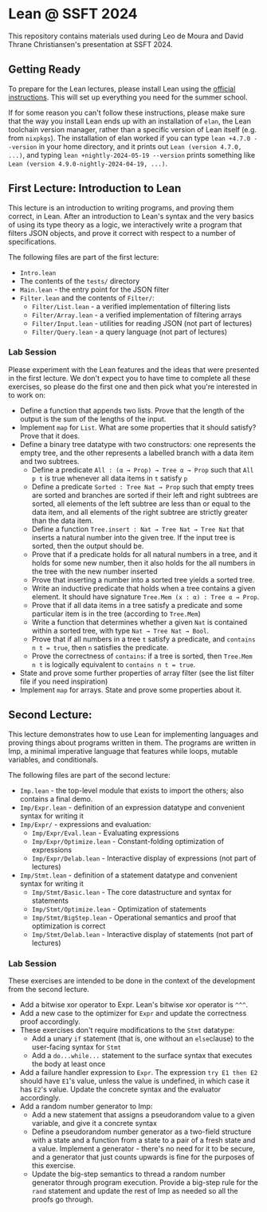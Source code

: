 # Lean @ SSFT 2024

This repository contains materials used during Leo de Moura and David
Thrane Christiansen's presentation at SSFT 2024.

## Getting Ready

To prepare for the Lean lectures, please install Lean using the
[official instructions](https://lean-lang.org/lean4/doc/quickstart.html).
This will set up everything you need for the summer school.

If for some reason you can't follow these instructions, please make
sure that the way you install Lean ends up with an installation of
`elan`, the Lean toolchain version manager, rather than a specific
version of Lean itself (e.g. from `nixpkgs`). The installation of elan
worked if you can type `lean +4.7.0 --version` in your home directory,
and it prints out `Lean (version 4.7.0, ...)`, and typing
`lean +nightly-2024-05-19 --version` prints something like
`Lean (version 4.9.0-nightly-2024-04-19, ...)`.

## First Lecture: Introduction to Lean

This lecture is an introduction to writing programs, and proving them
correct, in Lean. After an introduction to Lean's syntax and the very
basics of using its type theory as a logic, we interactively write a
program that filters JSON objects, and prove it correct with respect
to a number of specifications.

The following files are part of the first lecture:

 * `Intro.lean`
 * The contents of the `tests/` directory
 * `Main.lean` - the entry point for the JSON filter
 * `Filter.lean` and the contents of `Filter/`:
   - `Filter/List.lean` - a verified implementation of filtering lists
   - `Filter/Array.lean` - a verified implementation of filtering arrays
   - `Filter/Input.lean` - utilities for reading JSON (not part of
     lectures)
   - `Filter/Query.lean` - a query language (not part of lectures)

### Lab Session

Please experiment with the Lean features and the ideas that were
presented in the first lecture. We don't expect you to have time to
complete all these exercises, so please do the first one and then pick
what you're interested in to work on:

 * Define a function that appends two lists. Prove that the length of
   the output is the sum of the lengths of the input.
 * Implement `map` for `List`. What are some properties that it should
   satisfy? Prove that it does.
 * Define a binary tree datatype with two constructors: one represents
   the empty tree, and the other represents a labelled branch with a
   data item and two subtrees.
   * Define a predicate `All : (α → Prop) → Tree α → Prop` such that
     `All p t` is true whenever all data items in `t` satisfy `p`
   * Define a predicate `Sorted : Tree Nat → Prop` such that empty
     trees are sorted and branches are sorted if their left and right
     subtrees are sorted, all elements of the left subtree are less
     than or equal to the data item, and all elements of the right
     subtree are strictly greater than the data item.
   * Define a function `Tree.insert : Nat → Tree Nat → Tree Nat` that
     inserts a natural number into the given tree. If the input tree
     is sorted, then the output should be.
   * Prove that if a predicate holds for all natural numbers in a
     tree, and it holds for some new number, then it also holds for
     the all numbers in the tree with the new number inserted
   * Prove that inserting a number into a sorted tree yields a sorted
     tree.
   * Write an inductive predicate that holds when a tree contains a
     given element. It should have signature
     `Tree.Mem (x : α) : Tree α → Prop`.
   * Prove that if all data items in a tree satisfy a predicate and
     some particular item is in the tree (according to `Tree.Mem`)
   * Write a function that determines whether a given `Nat` is
     contained within a sorted tree, with type `Nat → Tree Nat → Bool`.
   * Prove that if all numbers in a tree `t` satisfy a predicate, and
     `contains n t = true`, then `n` satisfies the predicate.
   * Prove the correctness of `contains`: if a tree is sorted, then
     `Tree.Mem n t` is logically equivalent to `contains n t = true`.
 * State and prove some further properties of array filter (see the
   list filter file if you need inspiration)
 * Implement `map` for arrays. State and prove some properties about it.

## Second Lecture: 

This lecture demonstrates how to use Lean for implementing languages
and proving things about programs written in them. The programs are
written in Imp, a minimal imperative language that features while
loops, mutable variables, and conditionals.

The following files are part of the second lecture:
 * `Imp.lean` - the top-level module that exists to import the others;
   also contains a final demo.
 * `Imp/Expr.lean` - definition of an expression datatype and
   convenient syntax for writing it
 * `Imp/Expr/` - expressions and evaluation:
   - `Imp/Expr/Eval.lean` - Evaluating expressions
   - `Imp/Expr/Optimize.lean` - Constant-folding optimization of
     expressions
   - `Imp/Expr/Delab.lean` - Interactive display of expressions (not
     part of lectures)
 * `Imp/Stmt.lean` - definition of a statement datatype and convenient
   syntax for writing it
   - `Imp/Stmt/Basic.lean` - The core datastructure and syntax for statements
   - `Imp/Stmt/Optimize.lean` - Optimization of statements
   - `Imp/Stmt/BigStep.lean` - Operational semantics and proof that
     optimization is correct
   - `Imp/Stmt/Delab.lean` - Interactive display of statements (not
     part of lectures)

### Lab Session

These exercises are intended to be done in the context of the
development from the second lecture.

 * Add a bitwise xor operator to Expr. Lean's bitwise xor operator is
   `^^^`.
 * Add a new case to the optimizer for `Expr` and update the
   correctness proof accordingly.
 * These exercises don't require modifications to the `Stmt` datatype:
   * Add a unary `if` statement (that is, one without an `else`clause)
     to the user-facing syntax for `Stmt`
   * Add a `do...while...` statement to the surface syntax that
     executes the body at least once
 * Add a failure handler expression to `Expr`. The expression
   `try E1 then E2` should have `E1`'s value, unless the value is
   undefined, in which case it has `E2`'s value. Update the concrete
   syntax and the evaluator accordingly.
 * Add a random number generator to Imp:
   * Add a new statement that assigns a pseudorandom value to a given
     variable, and give it a concrete syntax
   * Define a pseudorandom number generator as a two-field structure
     with a state and a function from a state to a pair of a fresh
     state and a value. Implement a generator - there's no need for it
     to be secure, and a generator that just counts upwards is fine
     for the purposes of this exercise.
   * Update the big-step semantics to thread a random number generator
     through program execution. Provide a big-step rule for the `rand`
     statement and update the rest of Imp as needed so all the proofs
     go through.
